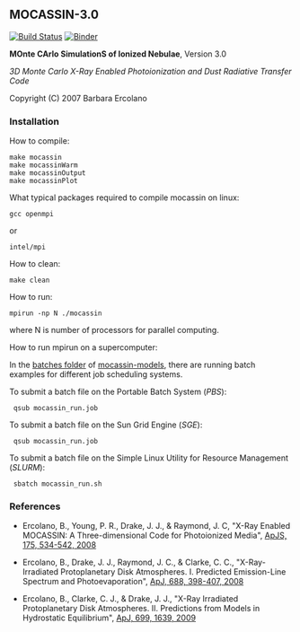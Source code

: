 ## MOCASSIN-3.0
[![Build Status](https://travis-ci.org/equib/MOCASSIN-3.0.svg?branch=master)](https://travis-ci.org/equib/MOCASSIN-3.0)
[![Binder](http://mybinder.org/badge.svg)](http://mybinder.org/repo/equib/mocassin-3.0)

**MOnte CArlo SimulationS of Ionized Nebulae**, Version 3.0

*3D Monte Carlo X-Ray Enabled Photoionization and Dust Radiative Transfer Code*

Copyright (C) 2007 Barbara Ercolano 

### Installation

How to compile:

    make mocassin
    make mocassinWarm
    make mocassinOutput
    make mocassinPlot

What typical packages required to compile mocassin on linux:

    gcc openmpi

or

    intel/mpi

How to clean:

    make clean
     
How to run:

    mpirun -np N ./mocassin

where N is number of processors for parallel computing.

How to run mpirun on a supercomputer:

In the [batches folder](https://github.com/equib/mocassin-models/tree/master/batches) of [mocassin-models](https://github.com/equib/mocassin-models), there are running batch examples for different job scheduling systems. 

To submit a batch file on the Portable Batch System (*PBS*):

     qsub mocassin_run.job

To submit a batch file on the Sun Grid Engine (*SGE*):

     qsub mocassin_run.job

To submit a batch file on the Simple Linux Utility for Resource Management (*SLURM*): 

     sbatch mocassin_run.sh

### References

* Ercolano, B., Young, P. R., Drake, J. J., & Raymond, J. C, "X-Ray Enabled MOCASSIN: A Three-dimensional Code for Photoionized Media", [ApJS, 175, 534-542, 2008](http://adsabs.harvard.edu/abs/2008ApJS..175..534E)

* Ercolano, B., Drake, J. J., Raymond, J. C., & Clarke, C. C., "X-Ray-Irradiated Protoplanetary Disk Atmospheres. I. Predicted Emission-Line Spectrum and Photoevaporation", [ApJ, 688, 398-407, 2008](http://adsabs.harvard.edu/abs/2008ApJ...688..398E)

* Ercolano, B., Clarke, C. J., & Drake, J. J., "X-Ray Irradiated Protoplanetary Disk Atmospheres. II. Predictions from Models in Hydrostatic Equilibrium", [ApJ, 699, 1639, 2009](http://adsabs.harvard.edu/abs/2009ApJ...699.1639E)

